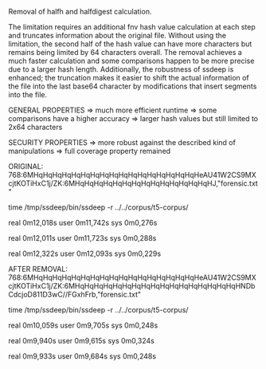 Removal of halfh and halfdigest calculation. 

The limitation requires an additional fnv hash value calculation at each step and truncates information about the original file. Without using the limitation, the second half of the hash value can have more characters but remains being limited by 64 characters overall. The removal achieves a much faster calculation and some comparisons happen to be more precise due to a larger hash length. Additionally, the robustness of ssdeep is enhanced; the truncation makes it easier to shift the actual information of the file into the last base64 character by modifications that insert segments into the file. 

GENERAL PROPERTIES
	=> much more efficient runtime
	=> some comparisons have a higher accuracy
	=> larger hash values but still limited to 2x64 characters
	
SECURITY PROPERTIES
	=> more robust against the described kind of manipulations
	=> full coverage property remained


ORIGINAL:
768:6MHqHqHqHqHqHqHqHqHqHqHqHqHqHqHqHqHqHeAU41W2CS9MXcjtKOTiHxC1j/ZK:6MHqHqHqHqHqHqHqHqHqHqHqHqHqHqHJ,"forensic.txt"

time /tmp/ssdeep/bin/ssdeep -r ../../corpus/t5-corpus/

real	0m12,018s
user	0m11,742s
sys	0m0,276s

real	0m12,011s
user	0m11,723s
sys	0m0,288s

real	0m12,322s
user	0m12,093s
sys	0m0,229s


AFTER REMOVAL:
768:6MHqHqHqHqHqHqHqHqHqHqHqHqHqHqHqHqHqHeAU41W2CS9MXcjtKOTiHxC1j/ZK:6MHqHqHqHqHqHqHqHqHqHqHqHqHqHqHqHqHqHNDbCdcjoD811D3wC//FGxhFrb,"forensic.txt"

time /tmp/ssdeep/bin/ssdeep -r ../../corpus/t5-corpus/

real	0m10,059s
user	0m9,705s
sys	0m0,248s

real	0m9,940s
user	0m9,615s
sys	0m0,324s

real	0m9,933s
user	0m9,684s
sys	0m0,248s

